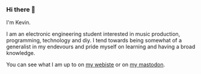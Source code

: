 ### Hi there 👋

I'm Kevin.

I am an electronic engineering student interested in music production, programming, technology and diy.
I tend towards being somewhat of a generalist in my endevours and pride myself on learning and having a broad knowledge.

You can see what I am up to on [my webiste](https://kevinnel.com) or on [my mastodon](https://merveilles.town/@kevin).
